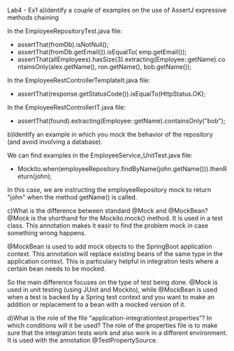 Lab4 - Ex1
a)Identify a couple of examples on the use of AssertJ expressive methods chaining

In the EmployeeRepositoryTest.java file:
    
 - assertThat(fromDb).isNotNull();
 - assertThat(fromDb.getEmail()).isEqualTo( emp.getEmail());
 - assertThat(allEmployees).hasSize(3).extracting(Employee::getName).containsOnly(alex.getName(), ron.getName(), bob.getName());
 
In the EmployeeRestControllerTemplateIt.java file:

 - assertThat(response.getStatusCode()).isEqualTo(HttpStatus.OK);
 
In the EmployeeRestControllerIT.java file:
 - assertThat(found).extracting(Employee::getName).containsOnly("bob");
 
b)Identify an example in which you mock the behavior of the repository (and avoid involving a database).

We can find examples in the EmployeeService_UnitTest.java file:
 - Mockito.when(employeeRepository.findByName(john.getName())).thenReturn(john);

In this case, we are instructing the employeeRepository mock to return "john" when
the method getName() is called.

c)What is the difference between standard @Mock and @MockBean?
@Mock is the shorthand for the Mockito.mock() method. It is used in a test class. This
annotation makes it easir to find the problem mock in case something wrong happens.

@MockBean is used to add mock objects to the SpringBoot application context. This annotation
will replace existing beans of the same type in the application context. This is particulary
helpful in integration tests where a certain bean needs to be mocked.

So the main difference focuses on the type of test being done. @Mock is used in unit testing
(using JUnit and Mockito), while @MockBean is used when a test is backed by a Spring test
context and you want to make an addition or replacement to a bean with a mocked version of it.

d)What is the role of the file “application-integrationtest.properties”? In which conditions will it be used?
The role of the properties file is to make sure that the integration tests work and also work in a different environment.
It is used with the annotation @TestPropertySource. 

